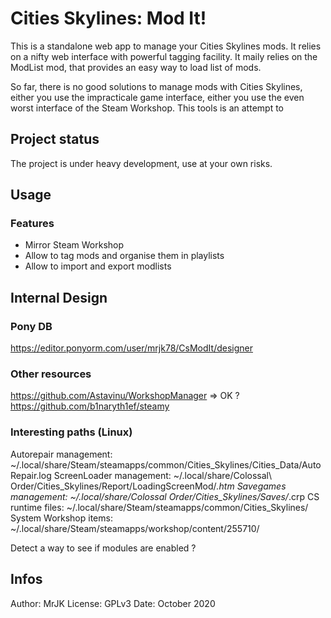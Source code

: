 # Cities Skylines: Mod It!

This is a standalone web app to manage your Cities Skylines mods. It relies on a nifty web interface with powerful tagging facility. It maily relies on the ModList mod, that provides an easy way to load list of mods. 

So far, there is no good solutions to manage mods with Cities Skylines, either you use the impracticale game interface, either you use the even worst interface of the Steam Workshop. This tools is an attempt to 

## Project status

The project is under heavy development, use at your own risks.


## Usage

### Features

* Mirror Steam Workshop
* Allow to tag mods and organise them in playlists
* Allow to import and export modlists

## Internal Design

### Pony DB

https://editor.ponyorm.com/user/mrjk78/CsModIt/designer


### Other resources

https://github.com/Astavinu/WorkshopManager => OK ?
https://github.com/b1naryth1ef/steamy


### Interesting paths (Linux)

Autorepair management: ~/.local/share/Steam/steamapps/common/Cities_Skylines/Cities_Data/AutoRepair.log
ScreenLoader management: ~/.local/share/Colossal\ Order/Cities_Skylines/Report/LoadingScreenMod/*.htm
Savegames management: ~/.local/share/Colossal Order/Cities_Skylines/Saves/*.crp
CS runtime files: ~/.local/share/Steam/steamapps/common/Cities_Skylines/
System Workshop items: ~/.local/share/Steam/steamapps/workshop/content/255710/

Detect a way to see if modules are enabled ?


## Infos

Author: MrJK
License: GPLv3
Date: October 2020

